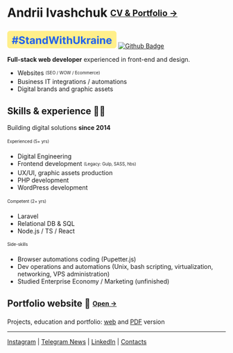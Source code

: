 # Andrii Ivashchuk <sub><sup>[CV & Portfolio →](http://andriilive.github.io)</sub></sup>

[![StandWithUkraine](https://raw.githubusercontent.com/vshymanskyy/StandWithUkraine/main/badges/StandWithUkraine.svg)](https://github.com/vshymanskyy/StandWithUkraine) 
[![Github Badge](https://img.shields.io/github/followers/digitalandyeu?label=@digitalandyeu&style=social)](https://www.github.com/digitalandyeu)

**Full-stack web developer** experienced in front-end and design.

- Websites <sub><sup>(SEO / WOW / Ecommerce)</sup></sub>
- Business IT integrations / automations
- Digital brands and graphic assets

## Skills & experience 👷🏼

Building digital solutions **since 2014**

<sub><sup>Experienced (5+ yrs)</sup></sub>

- Digital Engineering
- Frontend development <sub><sup>(Legacy: Gulp, SASS, hbs)</sup></sub>
- UX/UI, graphic assets production
- PHP development
- WordPress development

<sub><sup>Competent (2+ yrs)</sup></sub>

- Laravel
- Relational DB & SQL
- Node.js / TS / React

<sub><sup>Side-skills</sup></sub>

- Browser automations coding (Pupetter.js)
- Dev operations and automations (Unix, bash scripting, virtualization, networking, VPS administration)
- Studied Enterprise Economy / Marketing (unfinished)

## Portfolio website 💼 <sub><sup>[**Open →**](http://andriilive.github.io)</sup></sub>

Projects, education and portfolio: [web](http://andriilive.github.io) and [PDF](https://andriilive.github.io/docs/presentation.pdf) version

---

[Instagram](https://www.instagram.com/digitalandy.eu) |
[Telegram News](https://t.me/digitalandyeu) |
[LinkedIn](https://www.linkedin.com/in/andyivashchuk) |
[Contacts](https://raw.githubusercontent.com/andriilive/andriilive/main/public/data/contacts.json)
